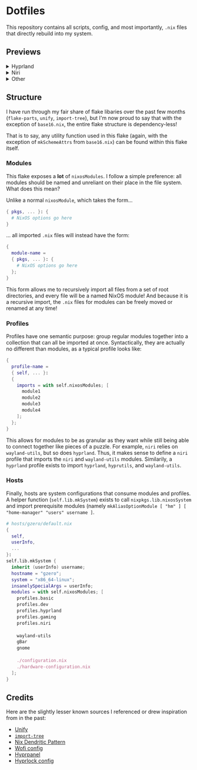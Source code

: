 # Dotfiles

This repository contains all scripts, config, and most importantly, `.nix`
files that directly rebuild into my system.

## Previews

<details>
  <summary>Hyprland</summary>

  Hyprland:
  ![Hyprland tiled Fish terminals](./assets/preview/hyprland-tiling.png)

  Hyprlock:
  ![Hyprlock (based on Catppuccin)](./assets/preview/hyprlock.png)

  Hyprpanel:
  ![Hyprpanel](./assets/preview/hyprpanel.png)
</details>

<details>
  <summary>Niri</summary>

  Niri:
  ![Niri](./assets/preview/niri.png)
</details>

<details>
  <summary>Other</summary>

  Wofi:
  ![Wofi](./assets/preview/wofi.png)

  Yazi:
  ![Yazi](./assets/preview/yazi.png)

</details>

## Structure

I have run through my fair share of flake libaries over the past few months
(`flake-parts`, `unify`, `import-tree`), but I'm now proud to say that with the
exception of `base16.nix`, the entire flake structure is dependency-less!

That is to say, any utility function used in this flake (again, with the
exception of `mkSchemeAttrs` from `base16.nix`) can be found within this flake
itself.

### Modules

This flake exposes a **lot** of `nixosModules`. I follow a simple preference:
all modules should be named and unreliant on their place in the file system.
What does this mean?

Unlike a normal `nixosModule`, which takes the form...

```nix
{ pkgs, ... }: {
  # NixOS options go here
}
```

... all imported `.nix` files will instead have the form:

```nix
{
  module-name = 
  { pkgs, ... }: {
    # NixOS options go here
  };
}
```

This form allows me to recursively import all files from a set of root
directories, and every file will be a named NixOS module! And because it is a
recursive import, the `.nix` files for modules can be freely moved or renamed
at any time!

### Profiles

Profiles have one semantic purpose: group regular modules together into a
collection that can all be  imported at once. Syntactically, they are actually
no different than modules, as a typical profile looks like:

```nix
{
  profile-name =
  { self, ... }:
  {
    imports = with self.nixosModules; [
      module1
      module2
      module3
      module4
    ];
  };
}
```

This allows for modules to be as granular as they want while still being able
to connect together like pieces of a puzzle. For example, `niri` relies on
`wayland-utils`, but so does `hyprland`. Thus, it makes sense to define a
`niri` profile that imports the `niri` and `wayland-utils` modules. Similarily,
a `hyprland` profile exists to import `hyprland`, `hyprutils`, and
`wayland-utils`.

### Hosts

Finally, hosts are system configurations that consume modules and profiles. A
helper function (`self.lib.mkSystem`) exists to call `nixpkgs.lib.nixosSystem`
and import prerequisite modules (namely `mkAliasOptionModule [ "hm" ] [
"home-manager" "users" username ]`.

```nix
# hosts/gzero/default.nix
{
  self,
  userInfo,
  ...
}:
self.lib.mkSystem {
  inherit (userInfo) username;
  hostname = "gzero";
  system = "x86_64-linux";
  insanelySpecialArgs = userInfo;
  modules = with self.nixosModules; [
    profiles.basic
    profiles.dev
    profiles.hyprland
    profiles.gaming
    profiles.niri

    wayland-utils
    gBar
    gnome

    ./configuration.nix
    ./hardware-configuration.nix
  ];
}
```

## Credits

Here are the slightly lesser known sources I referenced or drew inspiration
from in the past:

- [Unify](https://codeberg.org/quasigod/unify)
- [`import-tree`](https://github.com/vic/import-tree)
- [Nix Dendritic Pattern](https://github.com/mightyiam/dendritic)
- [Wofi config](https://github.com/7KIR7/dots/tree/main)
- [Hyprpanel](https://github.com/Jas-SinghFSU/HyprPanel)
- [Hyprlock config](https://github.com/catppuccin/hyprlock)
